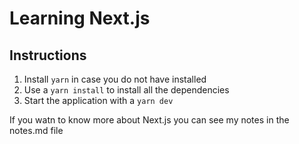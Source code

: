 # Learning Next.js

## Instructions

1. Install `yarn` in case you do not have installed 
2. Use a `yarn install` to install all the dependencies
3. Start the application with a `yarn dev`

If you watn to know more about Next.js you can see my notes in the notes.md file